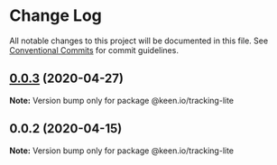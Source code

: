 # Change Log

All notable changes to this project will be documented in this file.
See [Conventional Commits](https://conventionalcommits.org) for commit guidelines.

## [0.0.3](https://github.com/keen/keen/compare/@keen.io/tracking-lite@0.0.2...@keen.io/tracking-lite@0.0.3) (2020-04-27)

**Note:** Version bump only for package @keen.io/tracking-lite





## 0.0.2 (2020-04-15)

**Note:** Version bump only for package @keen.io/tracking-lite
